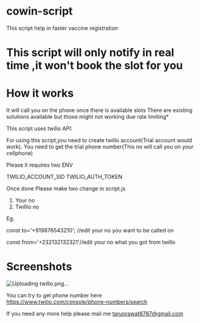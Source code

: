# cowin-script
This script help in faster vaccine registration

# This script will only notify in real time ,it won't book the slot for you

# How it works
It will call you on the phone once there is available slots
There are existing solutions available but those might not working due rate limiting*

This script uses twilio API:

For using this script,you need to create twillo account(Trial account would work).
You need to get the trial phone number(This no will call you on your cellphone)


Please it requires two ENV

TWILIO_ACCOUNT_SID
TWILIO_AUTH_TOKEN

Once done Please make two change in script.js

1. Your no
2. Twillio no

Eg.

const to='+919876543210'; //edit your no you want to be called on

const from='+232132132321'//edit your no what you got from twillo

# Screenshots

![Uploading twillo.png…]()





You can try to get phone number here https://www.twilio.com/console/phone-numbers/search



If you need any more help please mail me tarunrawat8787@gmail.com
